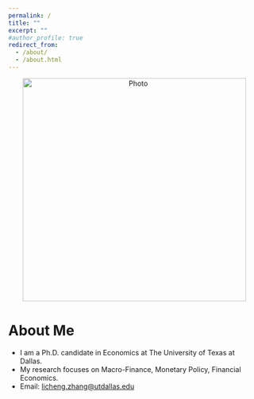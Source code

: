 ```yaml
---
permalink: /
title: ""
excerpt: ""
#author_profile: true
redirect_from: 
  - /about/
  - /about.html
---
```


<p align="center">
  <img src="https://lichengzh.github.io/files/me.png?raw=true" alt="Photo" style="width:450px;"/> 
</p>

# About Me
* I am a Ph.D. candidate in Economics at The University of Texas at Dallas.
* My research focuses on Macro-Finance, Monetary Policy, Financial Economics.
* Email: [licheng.zhang@utdallas.edu](mailto:licheng.zhang@utdallas.edu) 

